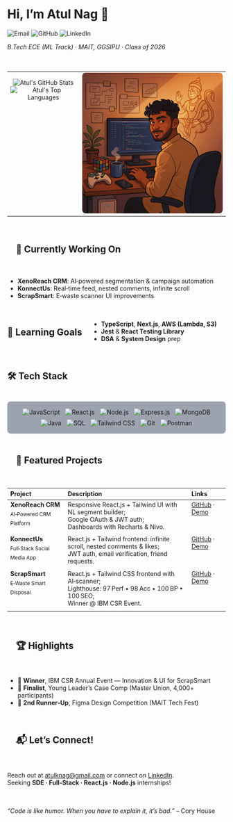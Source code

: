 <div style="display: flex; align-items: flex-start; gap: 20px; flex-wrap: wrap; margin-bottom: 25px;">
  <div style="flex: 1; min-width: 300px;">
    <h1>Hi, I’m Atul Nag 👋</h1>
    <p>
      <a href="mailto:atulknag@gmail.com" style="text-decoration:none;"> <img src="https://img.shields.io/badge/atulknag@gmail.com-c14438?style=flat&logo=Gmail&logoColor=white" alt="Email"/> </a>
      <a href="https://github.com/atul-10-01" style="text-decoration:none;"> <img src="https://img.shields.io/badge/GitHub-000?style=flat&logo=github&logoColor=white" alt="GitHub"/> </a>
      <a href="https://linkedin.com/in/atul-nag-935233303/" style="text-decoration:none;"> <img src="https://img.shields.io/badge/LinkedIn-0A66C2?style=flat&logo=linkedin&logoColor=white" alt="LinkedIn"/> </a>
    </p>
    <p><em>B.Tech ECE (ML Track) · MAIT, GGSIPU · Class of 2026</em></p>
  </div>
 <table align="center">
  <tr>
    <td valign="top">
      <p align="center">
        <img src="https://github-readme-stats.vercel.app/api?username=atul-10-01&show_icons=true&hide_border=true&hide=contribs&theme=dark&exclude=C"
             alt="Atul's GitHub Stats" width="360"/>
        <br/> <img src="https://github-readme-stats.vercel.app/api/top-langs/?username=atul-10-01&layout=compact&hide_border=true&theme=dark&exclude_lang=C"
             alt="Atul's Top Languages" width="240"/>
      </p>
    </td>
    <td valign="top" align="right">
      <img src="./cover_image.png" alt="Atul coding setup" width="350px" style="border-radius:8px;"/>
    </td>
  </tr>
</table>

<hr />

<h2>🌱 Currently Working On</h2>
<ul>
  <li><strong>XenoReach CRM</strong>: AI‑powered segmentation &amp; campaign automation</li>
  <li><strong>KonnectUs</strong>: Real‑time feed, nested comments, infinite scroll</li>
  <li><strong>ScrapSmart</strong>: E‑waste scanner UI improvements</li>
</ul>

<h2>🎯 Learning Goals</h2>
<ul>
  <li><strong>TypeScript</strong>, <strong>Next.js</strong>, <strong>AWS (Lambda, S3)</strong></li>
  <li><strong>Jest</strong> &amp; <strong>React Testing Library</strong></li>
  <li><strong>DSA</strong> &amp; <strong>System Design</strong> prep</li>
</ul>

<hr />

<h2>🛠 Tech Stack</h2>

<div align="center" style="background-color:#9CA3AF; padding:12px; border-radius:8px; display:inline-block;">
  <img src="https://cdn.jsdelivr.net/gh/devicons/devicon/icons/javascript/javascript-original.svg"   alt="JavaScript"   height="36px" style="margin:4px;"/>
  <img src="https://cdn.jsdelivr.net/gh/devicons/devicon/icons/react/react-original.svg"             alt="React.js"     height="36px" style="margin:4px;"/>
  <img src="https://cdn.jsdelivr.net/gh/devicons/devicon/icons/nodejs/nodejs-original.svg"           alt="Node.js"      height="36px" style="margin:4px;"/>
  <img src="https://cdn.jsdelivr.net/gh/devicons/devicon/icons/express/express-original.svg"         alt="Express.js"   height="36px" style="margin:4px;"/>
  <img src="https://cdn.jsdelivr.net/gh/devicons/devicon/icons/mongodb/mongodb-original.svg"         alt="MongoDB"      height="36px" style="margin:4px;"/>
  <img src="https://cdn.jsdelivr.net/gh/devicons/devicon/icons/java/java-original.svg"               alt="Java"         height="36px" style="margin:4px;"/>
  <img src="https://cdn.jsdelivr.net/gh/devicons/devicon/icons/mysql/mysql-original.svg"             alt="SQL"          height="36px" style="margin:4px;"/>
  <img src="https://cdn.jsdelivr.net/gh/devicons/devicon/icons/tailwindcss/tailwindcss-original.svg" alt="Tailwind CSS" height="36px" style="margin:4px;"/>
  <img src="https://cdn.jsdelivr.net/gh/devicons/devicon/icons/git/git-original.svg"                 alt="Git"          height="36px" style="margin:4px;"/>
  <img src="https://cdn.jsdelivr.net/gh/devicons/devicon/icons/postman/postman-original.svg"         alt="Postman"      height="36px" style="margin:4px;"/>
</div>

<hr />

<h2>🚀 Featured Projects</h2>

<table width="100%">
  <thead>
    <tr>
      <th style="text-align: left; padding-bottom: 5px;">Project</th>
      <th style="text-align: left; padding-bottom: 5px;">Description</th>
      <th style="text-align: left; padding-bottom: 5px;">Links</th>
    </tr>
  </thead>
  <tbody>
    <tr>
      <td style="vertical-align: top; padding-bottom: 10px;"><strong>XenoReach CRM</strong><br><sub>AI‑Powered CRM Platform</sub></td>
      <td style="vertical-align: top; padding-bottom: 10px;">Responsive React.js + Tailwind UI with NL segment builder;<br>Google OAuth &amp; JWT auth;<br>Dashboards with Recharts &amp; Nivo.</td>
      <td style="vertical-align: top; padding-bottom: 10px;"><a href="https://github.com/atul-10-01/XenoReach-CRM">GitHub</a> · <a href="https://xeno-reach-crm.vercel.app">Demo</a></td>
    </tr>
    <tr>
      <td style="vertical-align: top; padding-bottom: 10px;"><strong>KonnectUs</strong><br><sub>Full‑Stack Social Media App</sub></td>
      <td style="vertical-align: top; padding-bottom: 10px;">React.js + Tailwind frontend: infinite scroll, nested comments &amp; likes;<br>JWT auth, email verification, friend requests.</td>
      <td style="vertical-align: top; padding-bottom: 10px;"><a href="https://github.com/atul-10-01/KonnectUs">GitHub</a> · <a href="https://konnect-us-theta.vercel.app/">Demo</a></td>
    </tr>
    <tr>
      <td style="vertical-align: top; padding-bottom: 10px;"><strong>ScrapSmart</strong><br><sub>E‑Waste Smart Disposal</sub></td>
      <td style="vertical-align: top; padding-bottom: 10px;">React.js + Tailwind CSS frontend with AI‑scanner;<br>Lighthouse: 97 Perf • 98 Acc • 100 BP • 100 SEO;<br>Winner @ IBM CSR Event.</td>
      <td style="vertical-align: top; padding-bottom: 10px;"><a href="https://github.com/atul-10-01/ScrapSmart">GitHub</a> · <a href="https://scrap-smart.vercel.app">Demo</a></td>
    </tr>
  </tbody>
</table>

<hr />

<h2>🏆 Highlights</h2>
<ul>
  <li>🥇 <strong>Winner</strong>, IBM CSR Annual Event — Innovation &amp; UI for ScrapSmart</li>
  <li>🏅 <strong>Finalist</strong>, Young Leader’s Case Comp (Master Union, 4,000+ participants)</li>
  <li>🎨 <strong>2nd Runner‑Up</strong>, Figma Design Competition (MAIT Tech Fest)</li>
</ul>

<hr />

<h2>📬 Let’s Connect!</h2>
<p>
  Reach out at <a href="mailto:atulknag@gmail.com">atulknag@gmail.com</a> or connect on <a href="https://linkedin.com/in/atul-nag-935233303/">LinkedIn</a>.<br />
  Seeking <strong>SDE · Full‑Stack · React.js · Node.js</strong> internships!
</p>

<hr />

<p><em>“Code is like humor. When you have to explain it, it’s bad.”</em> – Cory House</p>
